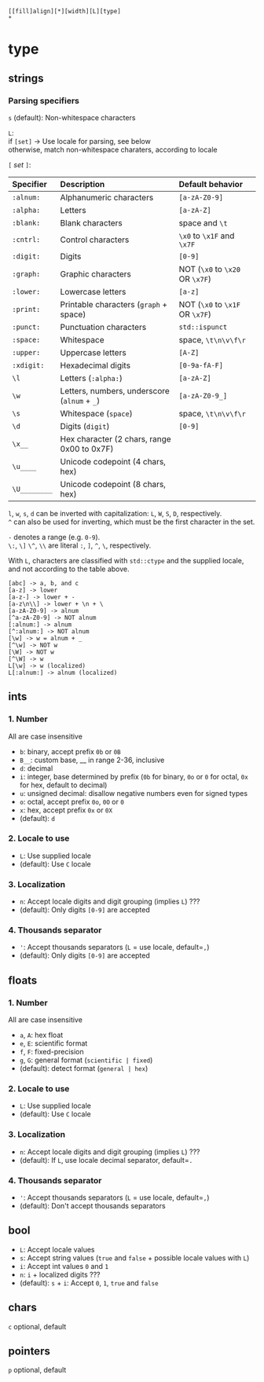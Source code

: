 `[[fill]align][*][width][L][type]`  
`*` 

# type

## strings

### Parsing specifiers

`s` (default): Non-whitespace characters

`L`:  
if `[set]` -> Use locale for parsing, see below  
otherwise, match non-whitespace charaters, according to locale

`[` _set_ `]`:

| Specifier     | Description                                  | Default behavior                |
|:--------------|:---------------------------------------------|:--------------------------------|
| `:alnum:`     | Alphanumeric characters                      | `[a-zA-Z0-9]`                   |
| `:alpha:`     | Letters                                      | `[a-zA-Z]`                      |
| `:blank:`     | Blank characters                             | space and `\t`                  |
| `:cntrl:`     | Control characters                           | `\x0` to `\x1F` and `\x7F`      |
| `:digit:`     | Digits                                       | `[0-9]`                         |
| `:graph:`     | Graphic characters                           | NOT (`\x0` to `\x20` OR `\x7F`) |
| `:lower:`     | Lowercase letters                            | `[a-z]`                         |
| `:print:`     | Printable characters (`graph` + space)       | NOT (`\x0` to `\x1F` OR `\x7F`) |
| `:punct:`     | Punctuation characters                       | `std::ispunct`                  |
| `:space:`     | Whitespace                                   | space, `\t\n\v\f\r`             |
| `:upper:`     | Uppercase letters                            | `[A-Z]`                         |
| `:xdigit:`    | Hexadecimal digits                           | `[0-9a-fA-F]`                   |
| `\l`          | Letters (`:alpha:`)                          | `[a-zA-Z]`                      |
| `\w`          | Letters, numbers, underscore (`alnum` + `_`) | `[a-zA-Z0-9_]`                  |
| `\s`          | Whitespace (`space`)                         | space, `\t\n\v\f\r`             |
| `\d`          | Digits (`digit`)                             | `[0-9]`                         |
| `\x__`        | Hex character (2 chars, range 0x00 to 0x7F)  |                                 |
| `\u____`      | Unicode codepoint (4 chars, hex)             |                                 |
| `\U________`  | Unicode codepoint (8 chars, hex)             |                                 |

`l`, `w`, `s`, `d` can be inverted with capitalization: `L`, `W`, `S`, `D`, respectively.  
`^` can also be used for inverting, which must be the first character in the set.

`-` denotes a range (e.g. `0-9`).  
`\:`, `\]` `\^`, `\\` are literal `:`, `]`, `^`, `\`, respectively.

With `L`, characters are classified with `std::ctype` and the supplied locale,
and not according to the table above.

```
[abc] -> a, b, and c
[a-z] -> lower
[a-z-] -> lower + -
[a-z\n\\] -> lower + \n + \
[a-zA-Z0-9] -> alnum
[^a-zA-Z0-9] -> NOT alnum
[:alnum:] -> alnum
[^:alnum:] -> NOT alnum
[\w] -> w = alnum + _
[^\w] -> NOT w
[\W] -> NOT w
[^\W] -> w
L[\w] -> w (localized)
L[:alnum:] -> alnum (localized)
```

## ints

### 1. Number

All are case insensitive

* `b`: binary, accept prefix `0b` or `0B`
* `B__`: custom base, __ in range 2-36, inclusive
* `d`: decimal
* `i`: integer, base determined by prefix
  (`0b` for binary, `0o` or `0` for octal, `0x` for hex, default to decimal)
* `u`: unsigned decimal: disallow negative numbers even for signed types
* `o`: octal, accept prefix `0o`, `0O` or `0`
* `x`: hex, accept prefix `0x` or `0X`
* (default): `d`

### 2. Locale to use

* `L`: Use supplied locale
* (default): Use `C` locale

### 3. Localization

* `n`: Accept locale digits and digit grouping (implies `L`) ???
* (default): Only digits `[0-9]` are accepted

### 4. Thousands separator

* `'`: Accept thousands separators (`L` = use locale, default=`,`)
* (default): Only digits `[0-9]` are accepted

## floats

### 1. Number

All are case insensitive

* `a`, `A`: hex float
* `e`, `E`: scientific format
* `f`, `F`: fixed-precision
* `g`, `G`: general format (`scientific | fixed`)
* (default): detect format (`general | hex`)

### 2. Locale to use

* `L`: Use supplied locale
* (default): Use `C` locale

### 3. Localization

* `n`: Accept locale digits and digit grouping (implies `L`) ???
* (default): If `L`, use locale decimal separator, default=`.`

### 4. Thousands separator

* `'`: Accept thousands separators (`L` = use locale, default=`,`)
* (default): Don't accept thousands separators

## bool

* `L`: Accept locale values
* `s`: Accept string values (`true` and `false` + possible locale values with `L`)
* `i`: Accept int values `0` and `1`
* `n`: `i` + localized digits ???
* (default): `s` + `i`: Accept `0`, `1`, `true` and `false`

## chars

`c` optional, default

## pointers

`p` optional, default
